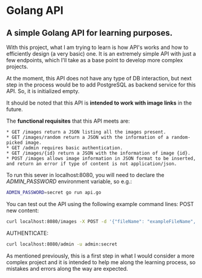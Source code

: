 # Golang API
## A simple Golang API for learning purposes. 

With this project, what I am trying to learn is how API's works and how to efficiently design (a very basic) one. It is an extremely simple API with just a few endpoints, which I'll take as a base point to develop more complex projects. 

At the moment, this API does not have any type of DB interaction, but next step in the process would be to add PostgreSQL as backend service for this API. So, it is initialized empty. 

It should be noted that this API is **intended to work with image links** in the future. 

The **functional requisites** that this API meets are:
```
* GET /images return a JSON listing all the images present. 
* GET /images/random return a JSON with the information of a random-picked image. 
* GET /admin requires basic authentication. 
* GET /images/{id} return a JSON with the information of image {id}. 
* POST /images allows image information in JSON format to be inserted, and return an error if type of content is not application/json. 
```

To run this sever in localhost:8080, you will need to declare the *ADMIN_PASSWORD* environment variable, so e.g.:
```bash 
ADMIN_PASSWORD=secret go run api.go
```

You can test out the API using the following example command lines: 
POST new content: 
```bash
curl localhost:8080/images -X POST -d '{"fileName": "exampleFileName", "author": "exampleAuthor", "size": 12.3}' -H "Content-type: application/json"
```
AUTHENTICATE: 
```bash 
curl localhost:8080/admin -u admin:secret
```

As mentioned previously, this is a first step in what I would consider a more complex project and it is intended to help me along the learning process, so mistakes and errors along the way are expected. 

